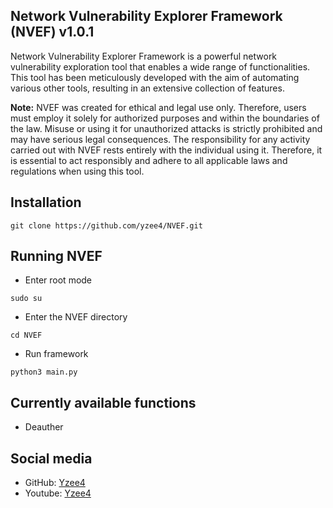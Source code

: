 ## Network Vulnerability Explorer Framework (NVEF) v1.0.1
Network Vulnerability Explorer Framework is a powerful network vulnerability exploration tool that enables a wide range of functionalities. This tool has been meticulously developed with the aim of automating various other tools, resulting in an extensive collection of features.

**Note:** NVEF was created for ethical and legal use only. Therefore, users must employ it solely for authorized purposes and within the boundaries of the law. Misuse or using it for unauthorized attacks is strictly prohibited and may have serious legal consequences. The responsibility for any activity carried out with NVEF rests entirely with the individual using it. Therefore, it is essential to act responsibly and adhere to all applicable laws and regulations when using this tool.

## Installation
```
git clone https://github.com/yzee4/NVEF.git
```

## Running NVEF
- Enter root mode
```
sudo su
```
- Enter the NVEF directory
```
cd NVEF
```
- Run framework
```
python3 main.py
```

## Currently available functions
- Deauther 

##  Social media
- GitHub: [Yzee4](https://github.com/yzee4)
- Youtube: [Yzee4](https://youtube.com/@yzee4)
